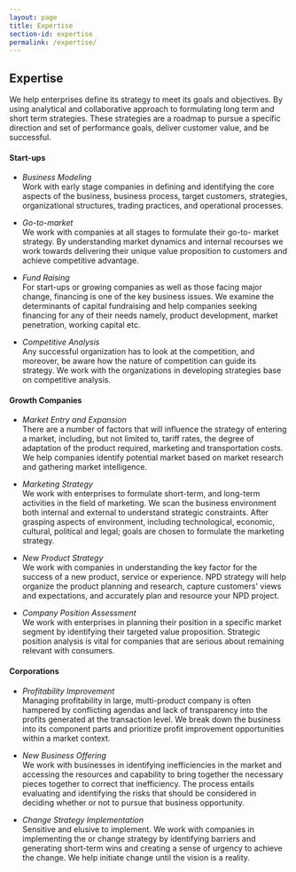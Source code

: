 ```yaml
---
layout: page
title: Expertise
section-id: expertise
permalink: /expertise/
---
```


## Expertise

We help enterprises define its strategy to meet its goals and objectives. By using analytical and collaborative approach to formulating long term and short term strategies. These strategies are a roadmap to pursue a specific direction and set of performance goals, deliver customer value, and be successful.


#### Start-ups

- _Business Modeling_  
Work with early stage companies in defining and identifying the core aspects of the business, business process, target customers, strategies, organizational structures, trading practices, and operational processes.

- _Go-to-market_  
We work with companies at all stages to formulate their go-to- market strategy. By understanding market dynamics and internal recourses we work towards delivering their unique value proposition to customers and achieve competitive advantage.

- _Fund Raising_  
For start-ups or growing companies as well as those facing major change, financing is one of the key business issues. We examine the determinants of capital fundraising and help companies seeking financing for any of their needs namely, product development, market penetration, working capital etc.

- _Competitive Analysis_  
Any successful organization has to look at the competition, and moreover, be aware how the nature of competition can guide its strategy. We work with the organizations in developing strategies base on competitive analysis.

#### Growth Companies

- _Market Entry and Expansion_  
There are a number of factors that will influence the strategy of entering a market, including, but not limited to, tariff rates, the degree of adaptation of the product required, marketing and transportation costs. We help companies identify potential market based on market research and gathering market intelligence.

- _Marketing Strategy_  
We work with enterprises to formulate short-term, and long-term activities in the field of marketing. We scan the business environment both internal and external to understand strategic constraints. After grasping aspects of environment, including technological, economic, cultural, political and legal; goals are chosen to formulate the marketing strategy.

- _New Product Strategy_  
We work with companies in understanding the key factor for the success of a new product, service or experience. NPD strategy will help organize the product planning and research, capture customers' views and expectations, and accurately plan and resource your NPD project.

- _Company Position Assessment_  
We work with enterprises in planning their position in a specific market segment by identifying their targeted value proposition. Strategic position analysis is vital for companies that are serious about remaining relevant with consumers.

#### Corporations

- _Profitability Improvement_  
Managing profitability in large, multi-product company is often hampered by conflicting agendas and lack of transparency into the profits generated at the transaction level. We break down the business into its component parts and prioritize profit improvement opportunities within a market context.

- _New Business Offering_  
We work with businesses in identifying inefficiencies in the market and accessing the resources and capability to bring together the necessary pieces together to correct that inefficiency. The process entails evaluating and identifying the risks that should be considered in deciding whether or not to pursue that business opportunity.

- _Change Strategy Implementation_  
Sensitive and elusive to implement. We work with companies in implementing the or change strategy by identifying barriers and generating short-term wins and creating a sense of urgency to achieve the change. We help initiate change until the vision is a reality.
